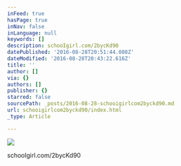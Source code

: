 ```yaml
---
inFeed: true
hasPage: true
inNav: false
inLanguage: null
keywords: []
description: schooIgirl.com/2bycKd90
datePublished: '2016-08-28T20:51:44.088Z'
dateModified: '2016-08-28T20:43:22.616Z'
title: ''
author: []
via: {}
authors: []
publisher: {}
starred: false
sourcePath: _posts/2016-08-28-schooigirlcom2byckd90.md
url: schooigirlcom2byckd90/index.html
_type: Article

---
```

![](https://the-grid-user-content.s3-us-west-2.amazonaws.com/bd97d516-f369-49b4-98ba-16d61237ec53.jpg)

schooIgirl.com/2bycKd90